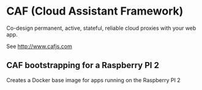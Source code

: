 # CAF (Cloud Assistant Framework)

Co-design permanent, active, stateful, reliable cloud proxies with your web app.

See http://www.cafjs.com 

## CAF bootstrapping for a Raspberry PI 2

Creates a Docker base image for apps running on the Raspberry PI 2
